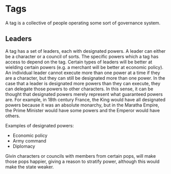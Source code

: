 # Tags

A tag is a collective of people operating some sort of governance system.

## Leaders

A tag has a set of leaders, each with designated powers.
A leader can either be a character or a council of sorts.
The specific powers which a tag has access to depend on the tag.
Certain types of leaders will be better at wielding certain powers (e.g. a merchant will be better at economic policy).
An individual leader cannot execute more than one power at a time if they are a character, but they can still be designated more than one power.
In the case that a leader is designated more powers than they can execute, they can delegate those powers to other characters.
In this sense, it can be thought that designated powers merely represent what guaranteed powers are.
For example, in 18th century France, the King would have all designated powers because it was an absolute monarchy,
but in the Maratha Empire, the Prime Minister would have some powers and the Emperor would have others.

Examples of designated powers:
* Economic policy
* Army command
* Diplomacy

Givin characters or councils with members from certain pops, will make those pops happier, giving a reason to stratify power, although this would make the state weaker.

